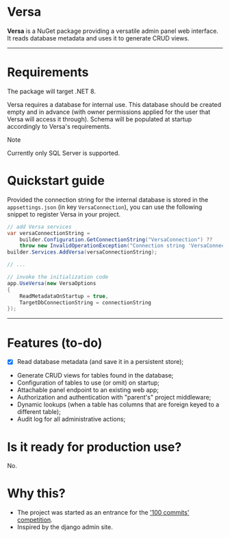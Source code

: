 # Versa

**Versa** is a NuGet package providing a versatile admin panel web interface.
It reads database metadata and uses it to generate CRUD views.

---

# Requirements

The package will target .NET 8.

Versa requires a database for internal use.
This database should be created empty and in advance (with owner permissions applied for the user that Versa will access it through).
Schema will be populated at startup accordingly to Versa's requirements.

> [!NOTE]
> Currently only SQL Server is supported.

# Quickstart guide
Provided the connection string for the internal database is stored in the `appsettings.json` (in key `VersaConnection`), you can use the following snippet to register Versa in your project.
```csharp
// add Versa services
var versaConnectionString =
    builder.Configuration.GetConnectionString("VersaConnection") ??
    throw new InvalidOperationException("Connection string 'VersaConnection' not found.");
builder.Services.AddVersa(versaConnectionString);

// ...

// invoke the initialization code
app.UseVersa(new VersaOptions
{
    ReadMetadataOnStartup = true,
    TargetDbConnectionString = connectionString
});
```

---

# Features (to-do)
- [x] Read database metadata (and save it in a persistent store);
- Generate CRUD views for tables found in the database;
- Configuration of tables to use (or omit) on startup;
- Attachable panel endpoint to an existing web app;
- Authorization and authentication with "parent's" project middleware;
- Dynamic lookups (when a table has columns that are foreign keyed to a different table);
- Audit log for all administrative actions;

# Is it ready for production use?
No.

# Why this?
- The project was started as an entrance for the ['100 commits' competition](https://100commitow.pl/).
- Inspired by the django admin site.